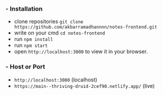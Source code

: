 ### - Installation
- clone repositories ```git clone https://github.com/akbarramadhannnn/notes-frontend.git```
- write on your cmd ```cd notes-frontend```
- run ```npm install```
- run ```npm start```
- open ```http://localhost:3000``` to view it in your browser.

### - Host or Port
- ```http://localhost:3000``` (localhost)
- ```https://main--thriving-druid-2cef90.netlify.app/``` (live)
